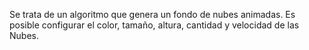 Se trata de un algoritmo que genera un fondo de nubes animadas. Es posible configurar el color, tamaño, altura, cantidad y velocidad de las Nubes.